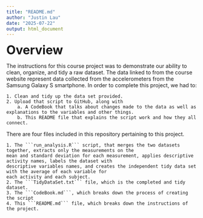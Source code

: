 ```yaml
---
title: "README.md"
author: "Justin Lau"
date: "2025-07-22"
output: html_document
---
```


<font size="6"> **Overview** </font>

The instructions for this course project was to demonstrate our ability to clean, organize, and tidy a raw dataset. 
The data linked to from the course website represent data collected from the accelerometers from the Samsung Galaxy S smartphone.
In order to complete this project, we had to: 

    1. Clean and tidy up the data set provided. 
    2. Upload that script to GitHub, along with
        a. A CodeBook that talks about changes made to the data as well as explanations to the variables and other things. 
        b. This README file that explains the script work and how they all connect. 
        
There are four files included in this repository pertaining to this project. 

    1. The ```run_analysis.R``` script, that merges the two datasets together, extracts only the measurements on the
    mean and standard deviation for each measurement, applies descriptive activity names, labels the dataset with
    descriptive variables names, and creates the independent tidy data set with the average of each variable for 
    each activity and each subject.
    2. The ```TidyDataSet.txt``` file, which is the completed and tidy dataset. 
    3. The ```CodeBook.md```, which breaks down the process of creating the script 
    4. This ```README.md``` file, which breaks down the instructions of the project. 
    
